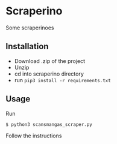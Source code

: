 # Scraperino

Some scraperinoes

## Installation

- Download .zip of the project
- Unzip
- cd into scraperino directory
- run <code>pip3 install -r requirements.txt</code>

## Usage

Run

```bash
$ python3 scansmangas_scraper.py
````

Follow the instructions